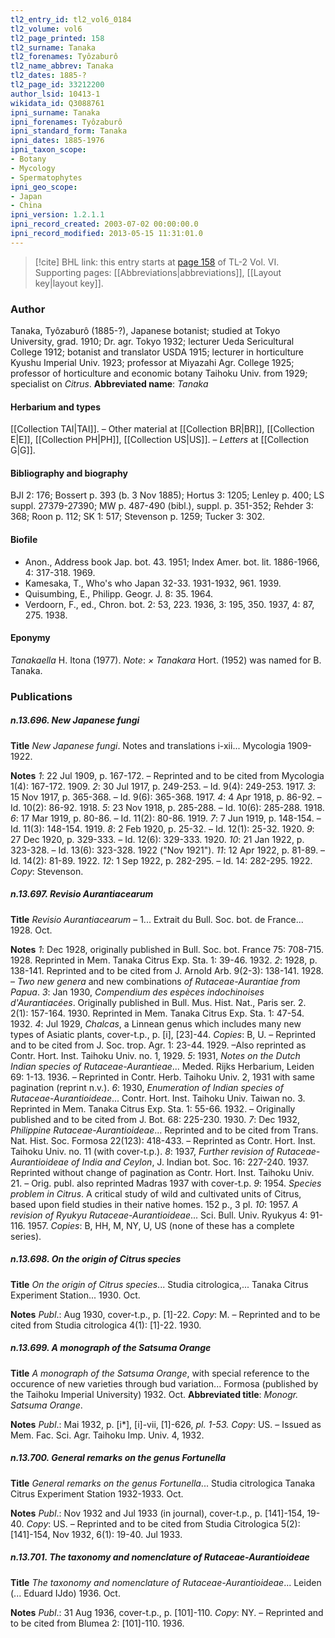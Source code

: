 ```yaml
---
tl2_entry_id: tl2_vol6_0184
tl2_volume: vol6
tl2_page_printed: 158
tl2_surname: Tanaka
tl2_forenames: Tyôzaburô
tl2_name_abbrev: Tanaka
tl2_dates: 1885-?
tl2_page_id: 33212200
author_lsid: 10413-1
wikidata_id: Q3088761
ipni_surname: Tanaka
ipni_forenames: Tyôzaburô
ipni_standard_form: Tanaka
ipni_dates: 1885-1976
ipni_taxon_scope: 
- Botany
- Mycology
- Spermatophytes
ipni_geo_scope: 
- Japan
- China
ipni_version: 1.2.1.1
ipni_record_created: 2003-07-02 00:00:00.0
ipni_record_modified: 2013-05-15 11:31:01.0
---
```



> [!cite] BHL link: this entry starts at [page 158](https://www.biodiversitylibrary.org/page/33212200) of TL-2 Vol. VI.
> Supporting pages: [[Abbreviations|abbreviations]], [[Layout key|layout key]].

### Author

Tanaka, Tyôzaburô (1885-?), Japanese botanist; studied at Tokyo University, grad. 1910; Dr. agr. Tokyo 1932; lecturer Ueda Sericultural College 1912; botanist and translator USDA 1915; lecturer in horticulture Kyushu Imperial Univ. 1923; professor at Miyazahi Agr. College 1925; professor of horticulture and economic botany Taihoku Univ. from 1929; specialist on *Citrus*. 
**Abbreviated name**: *Tanaka*

#### Herbarium and types

[[Collection TAI|TAI]]. – Other material at [[Collection BR|BR]], [[Collection E|E]], [[Collection PH|PH]], [[Collection US|US]]. – *Letters* at [[Collection G|G]].

#### Bibliography and biography

BJI 2: 176; Bossert p. 393 (b. 3 Nov 1885); Hortus 3: 1205; Lenley p. 400; LS suppl. 27379-27390; MW p. 487-490 (bibl.), suppl. p. 351-352; Rehder 3: 368; Roon p. 112; SK 1: 517; Stevenson p. 1259; Tucker 3: 302.

#### Biofile

- Anon., Address book Jap. bot. 43. 1951; Index Amer. bot. lit. 1886-1966, 4: 317-318. 1969.
- Kamesaka, T., Who's who Japan 32-33. 1931-1932, 961. 1939.
- Quisumbing, E., Philipp. Geogr. J. 8: 35. 1964.
- Verdoorn, F., ed., Chron. bot. 2: 53, 223. 1936, 3: 195, 350. 1937, 4: 87, 275. 1938.

#### Eponymy

*Tanakaella* H. Itona (1977). *Note*: *× Tanakara* Hort. (1952) was named for B. Tanaka.

### Publications

##### n.13.696. New Japanese fungi

**Title**
*New Japanese fungi*. Notes and translations i-xii... Mycologia 1909-1922.

**Notes**
*1*: 22 Jul 1909, p. 167-172. – Reprinted and to be cited from Mycologia 1(4): 167-172. 1909.
*2*: 30 Jul 1917, p. 249-253. – Id. 9(4): 249-253. 1917.
*3*: 15 Nov 1917, p. 365-368. – Id. 9(6): 365-368. 1917.
*4*: 4 Apr 1918, p. 86-92. – Id. 10(2): 86-92. 1918.
*5*: 23 Nov 1918, p. 285-288. – Id. 10(6): 285-288. 1918.
*6*: 17 Mar 1919, p. 80-86. – Id. 11(2): 80-86. 1919.
*7*: 7 Jun 1919, p. 148-154. – Id. 11(3): 148-154. 1919.
*8*: 2 Feb 1920, p. 25-32. – Id. 12(1): 25-32. 1920.
*9*: 27 Dec 1920, p. 329-333. – Id. 12(6): 329-333. 1920.
*10*: 21 Jan 1922, p. 323-328. – Id. 13(6): 323-328. 1922 ("Nov 1921").
*11*: 12 Apr 1922, p. 81-89. – Id. 14(2): 81-89. 1922.
*12*: 1 Sep 1922, p. 282-295. – Id. 14: 282-295. 1922.
*Copy*: Stevenson.

##### n.13.697. Revisio Aurantiacearum

**Title**
*Revisio Aurantiacearum* – 1... Extrait du Bull. Soc. bot. de France... 1928. Oct.

**Notes**
*1*: Dec 1928, originally published in Bull. Soc. bot. France 75: 708-715. 1928. Reprinted in Mem. Tanaka Citrus Exp. Sta. 1: 39-46. 1932.
*2*: 1928, p. 138-141. Reprinted and to be cited from J. Arnold Arb. 9(2-3): 138-141. 1928. – *Two new genera* and new combinations *of Rutaceae-Aurantiae from Papua*.
*3*: Jan 1930, *Compendium des espèces indochinoises d'Aurantiacées*. Originally published in Bull. Mus. Hist. Nat., Paris ser. 2. 2(1): 157-164. 1930. Reprinted in Mem. Tanaka Citrus Exp. Sta. 1: 47-54. 1932.
*4*: Jul 1929, *Chalcas*, a Linnean genus which includes many new types of Asiatic plants, cover-t.p., p. \[i\], \[23\]-44. *Copies*: B, U. – Reprinted and to be cited from J. Soc. trop. Agr. 1: 23-44. 1929. –Also reprinted as Contr. Hort. Inst. Taihoku Univ. no. 1, 1929.
*5*: 1931, *Notes on the Dutch Indian species of Rutaceae-Aurantieae*... Meded. Rijks Herbarium, Leiden 69: 1-13. 1936. – Reprinted in Contr. Herb. Taihoku Univ. 2, 1931 with same pagination (reprint n.v.).
*6*: 1930, *Enumeration of Indian species of Rutaceae-Aurantioideae*... Contr. Hort. Inst. Taihoku Univ. Taiwan no. 3. Reprinted in Mem. Tanaka Citrus Exp. Sta. 1: 55-66. 1932. – Originally published and to be cited from J. Bot. 68: 225-230. 1930.
*7*: Dec 1932, *Philippine Rutaceae-Aurantioideae*... Reprinted and to be cited from Trans. Nat. Hist. Soc. Formosa 22(123): 418-433. – Reprinted as Contr. Hort. Inst. Taihoku Univ. no. 11 (with cover-t.p.).
*8*: 1937, *Further revision of Rutaceae-Aurantioideae of India and Ceylon*, J. Indian bot. Soc. 16: 227-240. 1937. Reprinted without change of pagination as Contr. Hort. Inst. Taihoku Univ. 21. – Orig. publ. also reprinted Madras 1937 with cover-t.p.
*9*: 1954. *Species problem in Citrus*. A critical study of wild and cultivated units of Citrus, based upon field studies in their native homes. 152 p., 3 pl.
*10*: 1957. *A revision of Ryukyu Rutaceae-Aurantioideae*... Sci. Bull. Univ. Ryukyus 4: 91-116. 1957.
*Copies*: B, HH, M, NY, U, US (none of these has a complete series).

##### n.13.698. On the origin of Citrus species

**Title**
*On the origin of Citrus species*... Studia citrologica,... Tanaka Citrus Experiment Station... 1930. Oct.

**Notes**
*Publ*.: Aug 1930, cover-t.p., p. \[1\]-22. *Copy*: M. – Reprinted and to be cited from Studia citrologica 4(1): \[1\]-22. 1930.

##### n.13.699. A monograph of the Satsuma Orange

**Title**
*A monograph of the Satsuma Orange*, with special reference to the occurence of new varieties through bud variation... Formosa (published by the Taihoku Imperial University) 1932. Oct.
**Abbreviated title**: *Monogr. Satsuma Orange*.

**Notes**
*Publ*.: Mai 1932, p. \[i\*\], \[i\]-vii, \[1\]-626, *pl. 1-53. Copy*: US. – Issued as Mem. Fac. Sci. Agr. Taihoku Imp. Univ. 4, 1932.

##### n.13.700. General remarks on the genus Fortunella

**Title**
*General remarks on the genus Fortunella*... Studia citrologica Tanaka Citrus Experiment Station 1932-1933. Oct.

**Notes**
*Publ*.: Nov 1932 and Jul 1933 (in journal), cover-t.p., p. \[141\]-154, 19-40. *Copy*: US. – Reprinted and to be cited from Studia Citrologica 5(2): \[141\]-154, Nov 1932, 6(1): 19-40. Jul 1933.

##### n.13.701. The taxonomy and nomenclature of Rutaceae-Aurantioideae

**Title**
*The taxonomy and nomenclature of Rutaceae-Aurantioideae*... Leiden (... Eduard IJdo) 1936. Oct.

**Notes**
*Publ*.: 31 Aug 1936, cover-t.p., p. \[101\]-110. *Copy*: NY. – Reprinted and to be cited from Blumea 2: \[101\]-110. 1936.

